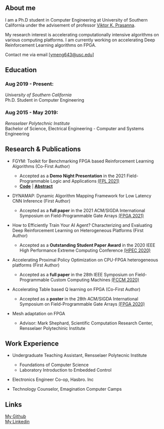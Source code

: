 ## About me

I am a Ph.D student in Computer Engineering at University of Southern California under the advisement of professor [Viktor K. Prasanna](https://sites.usc.edu/prasanna/). 

My research interest is accelerating computationally intensive algorithms on various computing platforms. I am currently working on accelerating Deep Reinforcement Learning algorithms on FPGA.

Contact me via email [ymeng643@usc.edu]


## Education

### Aug 2019 - Present:
*University of Southern California* <br/>
Ph.D. Student in Computer Engineering 


### Aug 2015 - May 2019:
*Rensselaer Polytechnic Institute* <br/>
Bachelor of Science, Electrical Engineering - Computer and Systems Engineering 


## Research & Publications

* FGYM: Toolkit for Benchmarking FPGA based Reinforcement Learning Algorithms (Co-First Author)
  * Accepted as a **Demo Night Presentation** in the 2021 Field-Programmable Logic and Applications [(FPL 2021)](https://cfaed.tu-dresden.de/fpl2021/welcome-to-fpl2021)
  * [**Code**](https://github.com/CatherineMeng/FGYM-user-demo) | [**Abstract**]()

* DYNAMAP: Dynamic Algorithm Mapping Framework for Low Latency CNN Inference (First Author)
  * Accepted as a **full paper** in the 2021 ACM/SIGDA International Symposium on Field-Programmable Gate Arrays [(FPGA 2021)](https://dl.acm.org/doi/abs/10.1145/3431920.3439286)

* How to Efficiently Train Your AI Agent? Characterizing and Evaluating Deep Reinforcement Learning on Heterogeneous Platforms (First Author)
  * Accepted as a **Outstanding Student Paper Award** in the 2020 IEEE High Performance Extreme Computing Conference [(HPEC 2020)](https://ieeexplore.ieee.org/abstract/document/9286150/)

* Accelerating Proximal Policy Optimization on CPU-FPGA heterogeneous platforms (First Author)
  * Accepted as a **full paper** in the 28th IEEE Symposium on Field-Programmable Custom Computing Machines [(FCCM 2020)](https://www.fccm.org/home/program/)

* Accelerating Table based Q learning on FPGA (Co-First Author)
  * Accepted as a **poster** in the 28th ACM/SIGDA International Symposium on Field-Programmable Gate Arrays [(FPGA 2020)](http://isfpga.org/program.html)

* Mesh adaptation on FPGA
  * Advisor: Mark Shephard, Scientific Computation Research Center, Rensselaer Polytechinic Institute
  

## Work Experience

* Undergraduate Teaching Assistant, Rensselaer Polytecnic Institute
  * Foundations of Computer Science
  * Laboratory Introduction to Embedded Control

* Electronics Engineer Co-op, Hasbro. Inc

* Technology Counselor, Emagination Computer Camps


## Links
[My Github](https://github.com/CatherineMeng)<br/>
[My Linkedin](https://www.linkedin.com/in/yuan-meng-682414137/)
